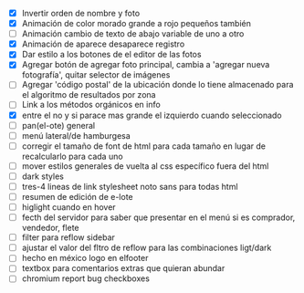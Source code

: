 - [x] Invertir orden de nombre y foto
- [x] Animación de color morado grande a rojo pequeños también
- [ ] Animación cambio de texto de abajo variable de uno a otro
- [x] Animación de aparece desaparece registro
- [x] Dar estilo a los botones de el editor de las fotos
- [x] Agregar botón de agregar foto principal, cambia a 'agregar nueva fotografía', quitar selector de imágenes
- [ ] Agregar 'código postal' de la ubicación donde lo tiene almacenado para el algoritmo de resultados por zona
- [ ] Link a los métodos orgánicos en info
- [x] entre el no y si parace mas grande el izquierdo cuando seleccionado 
- [ ] pan(el-ote) general
- [ ] menú lateral/de hamburgesa
- [ ] corregir el tamaño de font de html para cada tamaño en lugar de recalcularlo para cada uno
- [ ] mover estilos generales de vuelta al css específico fuera del html
- [ ] dark styles
- [ ] tres-4 lineas de link stylesheet noto sans para todas html
- [ ] resumen de edición de e-lote
- [ ] higlight cuando en hover
- [ ] fecth del servidor para saber que presentar en el menú si es comprador, vendedor, flete
- [ ] filter para reflow sidebar
- [ ] ajustar el valor del fltro de reflow para las combinaciones ligt/dark
- [ ] hecho en méxico logo en elfooter
- [ ] textbox para comentarios extras que quieran abundar
- [ ] chromium report bug checkboxes